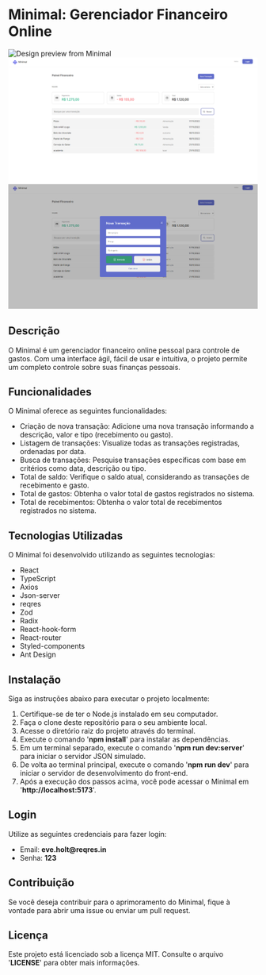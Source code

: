 # **Minimal**: Gerenciador Financeiro Online

![Design preview from Minimal](./src/assets/template.png)
![Design preview from Minimal](./src/assets/template-transacao.png)
![Design preview from Minimal](./src/assets/template-painel.png)

## **Descrição**
O Minimal é um gerenciador financeiro online pessoal para controle de gastos. Com uma interface ágil, fácil de usar e intuitiva, o projeto permite um completo controle sobre suas finanças pessoais.

## **Funcionalidades**
O Minimal oferece as seguintes funcionalidades:

* Criação de nova transação: Adicione uma nova transação informando a descrição, valor e tipo (recebimento ou gasto).
* Listagem de transações: Visualize todas as transações registradas, ordenadas por data.
* Busca de transações: Pesquise transações específicas com base em critérios como data, descrição ou tipo.
* Total de saldo: Verifique o saldo atual, considerando as transações de recebimento e gasto.
* Total de gastos: Obtenha o valor total de gastos registrados no sistema.
* Total de recebimentos: Obtenha o valor total de recebimentos registrados no sistema.

## **Tecnologias Utilizadas**
O Minimal foi desenvolvido utilizando as seguintes tecnologias:

* React
* TypeScript
* Axios
* Json-server 
* reqres
* Zod
* Radix
* React-hook-form
* React-router
* Styled-components
* Ant Design

## **Instalação**
Siga as instruções abaixo para executar o projeto localmente:

1. Certifique-se de ter o Node.js instalado em seu computador.
2. Faça o clone deste repositório para o seu ambiente local.
3. Acesse o diretório raiz do projeto através do terminal.
4. Execute o comando '__npm install__' para instalar as dependências.
5. Em um terminal separado, execute o comando '__npm run dev:server__' para iniciar o servidor JSON simulado.
6. De volta ao terminal principal, execute o comando '__npm run  dev__' para iniciar o servidor de desenvolvimento do front-end.
7. Após a execução dos passos acima, você pode acessar o Minimal em '__http://localhost:5173__'.

## **Login**
Utilize as seguintes credenciais para fazer login:

* Email: __eve.holt@reqres.in__
* Senha: __123__

## **Contribuição**
Se você deseja contribuir para o aprimoramento do Minimal, fique à vontade para abrir uma issue ou enviar um pull request.

## **Licença**
Este projeto está licenciado sob a licença MIT. Consulte o arquivo '__LICENSE__' para obter mais informações.
